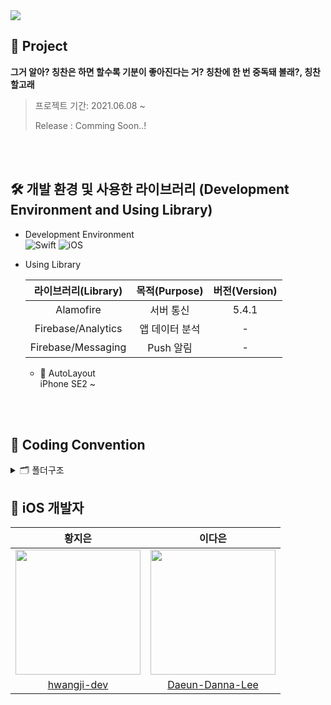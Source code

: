 <img src="https://user-images.githubusercontent.com/63224278/121181681-3df7c200-c89d-11eb-9ca1-16a9cb654b26.png">

## 🐳 Project
**그거 알아? 칭찬은 하면 할수록 기분이 좋아진다는 거? 칭찬에 한 번 중독돼 볼래?, 칭찬할고래**
>
> 프로젝트 기간: 2021.06.08 ~ 
>
> Release : Comming Soon..!

<br>
<br>

## 🛠 개발 환경 및 사용한 라이브러리 (Development Environment and Using Library)

* Development Environment  
![Swift](https://img.shields.io/badge/Swift-5.0-orange.svg) ![iOS](https://img.shields.io/badge/Platform-iOS-black.svg)


* Using Library  

  | 라이브러리(Library) | 목적(Purpose) | 버전(Version) |
  |:---:|:----------:|:----:|
  | Alamofire   | 서버 통신 | 5.4.1 |
  | Firebase/Analytics | 앱 데이터 분석 | - |
  | Firebase/Messaging | Push 알림 | - |
  
  * 📱 AutoLayout  
    iPhone SE2 ~ 
    
    <br>
    <br>

## 📄 Coding Convention 
<details>
<summary> 🗂 폴더구조 </summary>
<div markdown="1">       


---

**Global**
* Class
* Extension
* Model
* Service
* View

**Screens**
* Onboarding
* Login
* SignUp
* TabBar
* MainTab
* PraiseCardTab
* LevelTab
* LevelInfo
* Settings
           
**Support**
* Assets.xcassets
* Font
* AppDelegate
* SceneDelegate
* Info.plist
<br>
</div>
</details>

## 🍎 iOS 개발자

| 황지은 | 이다은 |
|:---:|:---------:|
| <img src="https://user-images.githubusercontent.com/63224278/103209152-b436e680-4945-11eb-91e4-bd8622e442e2.png" width="200px" />  | <img src="https://user-images.githubusercontent.com/71601985/121503159-c4d2a900-ca1b-11eb-8eb3-ffad1726ed9d.png" width="200px" height = "200px" />  | 
| [hwangji-dev](https://github.com/hwangJi-dev) | [Daeun-Danna-Lee](https://github.com/Daeun-Danna-Lee) |
<br>
<br>
